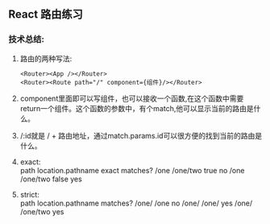 ## React 路由练习
### 技术总结:    
1. 路由的两种写法:        
            	
	`<Router><App /></Router>`    
	`<Router><Route path="/" component={组件}/></Router>`   
     
2. 	component里面即可以写组件，也可以接收一个函数,在这个函数中需要return一个组件。这个函数的参数中，有个match,他可以显示当前的路由是什么。
3. 	/:id就是 / + 路由地址，通过match.params.id可以很方便的找到当前的路由是什么。
4. exact:       
	path	location.pathname	exact	matches?
	/one	/one/two			true	no
	/one	/one/two			false	yes
        
5. strict:    
	path	location.pathname	matches?
	/one/	/one				no
	/one/	/one/				yes
	/one/	/one/two			yes